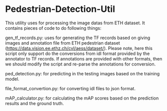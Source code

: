 # Pedestrian-Detection-Util
This utility uses for processing the image datas from ETH dataset. It contains pieces of code to do following things:

gen_tf_records.py: uses for generating the TF records based on giving images and annotation file from ETH pedestrian dataset (https://data.vision.ee.ethz.ch/cvl/aess/dataset/). Please note, here this script only support do the conversions from idl format provided by the annotator to TF records. If annotations are provided with other formats, then we should modify the script and re-parse the annotations for conversion.

ped_detection.py: for predicting in the testing images based on the training model.

file_format_convertion.py: for converting idl files to json format.

mAP_calculator.py: for calculating the mAP scores based on the prediction results and the ground truth.

